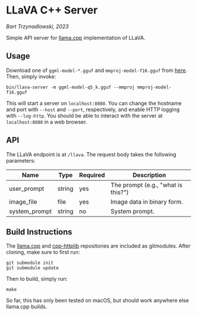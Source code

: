 # LLaVA C++ Server
*Bart Trzynadlowski, 2023*

Simple API server for [llama.cpp](https://github.com/ggerganov/llama.cpp) implementation of LLaVA.

## Usage

Download one of `ggml-model-*.gguf` and `mmproj-model-f16.gguf` from [here](https://huggingface.co/mys/ggml_llava-v1.5-13b/tree/main). Then, simply invoke:

```
bin/llava-server -m ggml-model-q5_k.gguf --mmproj mmproj-model-f16.gguf
```

This will start a server on `localhost:8080`. You can change the hostname and port with `--host` and `--port`, respectively, and enable HTTP logging with `--log-http`. You should be able to interact with the server at `localhost:8080` in a web browser.

## API

The LLaVA endpoint is at `/llava`. The request body takes the following parameters:

|Name|Type|Required|Description|
|----|----|--------|-----------|
|user_prompt|string|yes|The prompt (e.g., "what is this?")|
|image_file|file|yes|Image data in binary form.|
|system_prompt|string|no|System prompt.|

## Build Instructions

The [llama.cpp](https://github.com/ggerganov/llama.cpp) and [cpp-httplib](https://github.com/yhirose/cpp-httplib) repositories are included as gitmodules. After cloning, make sure to first run:

```
git submodule init
git submodule update
```

Then to build, simply run:

```
make
```

So far, this has only been tested on macOS, but should work anywhere else llama.cpp builds.

